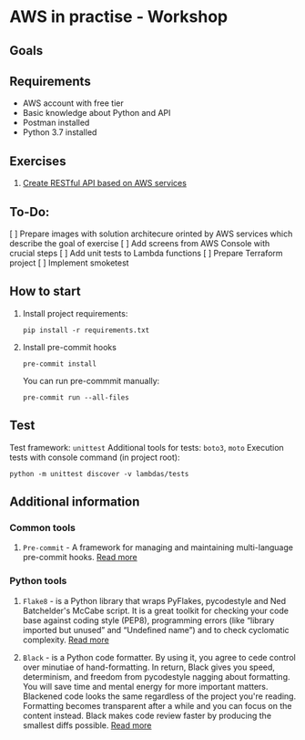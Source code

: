 # AWS in practise - Workshop

## Goals

## Requirements 
- AWS account with free tier
- Basic knowledge about Python and API
- Postman installed
- Python 3.7 installed

## Exercises
1. [Create RESTful API based on AWS services](instructions/ex1/ex1.md)

## To-Do:

[ ] Prepare images with solution architecure orinted by AWS services which describe the goal of exercise
[ ] Add screens from AWS Console with crucial steps
[ ] Add unit tests to Lambda functions
[ ] Prepare Terraform project 
[ ] Implement smoketest

## How to start

1. Install project requirements:
    ```
    pip install -r requirements.txt
    ```

2. Install pre-commit hooks
    ```
    pre-commit install
    ```

    You can run pre-commmit manually: 
    ```
    pre-commit run --all-files
    ```

## Test

Test framework: `unittest`
Additional tools for tests: `boto3`, `moto`
Execution tests with console command (in project root):

```
python -m unittest discover -v lambdas/tests
```


## Additional information

### Common tools 

1. `Pre-commit` - A framework for managing and maintaining multi-language pre-commit hooks. [Read more](https://pre-commit.com)

### Python tools

1. `Flake8` - is a Python library that wraps PyFlakes, pycodestyle and Ned Batchelder's McCabe script. It is a great toolkit for checking your code base against coding style (PEP8), programming errors (like “library imported but unused” and “Undefined name”) and to check cyclomatic complexity. [Read more](https://simpleisbetterthancomplex.com/packages/2016/08/05/flake8.html)

2. `Black` - is a Python code formatter. By using it, you agree to cede control over minutiae of hand-formatting. In return, Black gives you speed, determinism, and freedom from pycodestyle nagging about formatting. You will save time and mental energy for more important matters.
Blackened code looks the same regardless of the project you're reading. Formatting becomes transparent after a while and you can focus on the content instead.
Black makes code review faster by producing the smallest diffs possible. [Read more](https://pypi.org/project/black/)